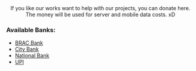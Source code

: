 <div align="center">
	If you like our works want to help with our projects, you can donate here. The money will be used for server and mobile data costs. xD
</div>

<div align="left">
	<h3>Available Banks:</h3>
</div>

- [BRAC Bank](./bank/brac_bank.md)
- [City Bank](./bank/city_bank.md)
- [National Bank](./bank/national_bank.md)
- [UPI](./bank/upi.md)
